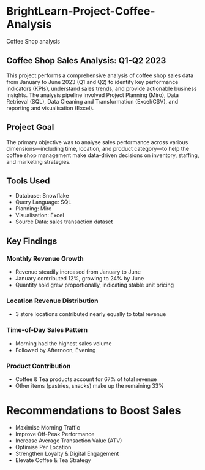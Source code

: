 # BrightLearn-Project-Coffee-Analysis
Coffee Shop analysis 

## Coffee Shop Sales Analysis: Q1-Q2 2023
This project performs a comprehensive analysis of coffee shop sales data from January to June 2023 (Q1 and Q2) to identify key performance indicators (KPIs), understand sales trends, and provide actionable business insights.
The analysis pipeline involved Project Planning (Miro),  Data Retrieval (SQL), Data Cleaning and Transformation (Excel/CSV), and reporting and visualisation (Excel).

## Project Goal
The primary objective was to analyse sales performance across various dimensions—including time, location, and product category—to help the coffee shop management make data-driven decisions on inventory, staffing, and marketing strategies.

## Tools Used
- Database: Snowflake
- Query Language: SQL
- Planning: Miro
- Visualisation: Excel
- Source Data: sales transaction dataset 

## Key Findings

### Monthly Revenue Growth
- Revenue steadily increased from January to June
- January contributed 12%, growing to 24% by June
- Quantity sold grew proportionally, indicating stable unit pricing

### Location Revenue Distribution
- 3 store locations contributed nearly equally to total revenue

### Time-of-Day Sales Pattern
- Morning had the highest sales volume
- Followed by Afternoon, Evening

### Product Contribution
- Coffee & Tea products account for 67% of total revenue
- Other items (pastries, snacks) make up the remaining 33%

# Recommendations to Boost Sales
- Maximise Morning Traffic
- Improve Off-Peak Performance
- Increase Average Transaction Value (ATV)
- Optimise Per Location
- Strengthen Loyalty & Digital Engagement
- Elevate Coffee & Tea Strategy
